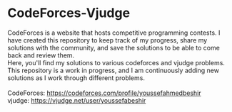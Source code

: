 # CodeForces-Vjudge
CodeForces is a website that hosts competitive programming contests. I have created this repository to keep track of my progress, share my solutions with the community, and save the solutions to be able to come back and review them.<br />
Here, you'll find my solutions to various codeforces and vjudge problems.<br />
This repository is a work in progress, and I am continuously adding new solutions as I work through different problems.<br /> <br />
CodeForces: https://codeforces.com/profile/youssefahmedbeshir <br />
vjudge: https://vjudge.net/user/youssefabeshir
